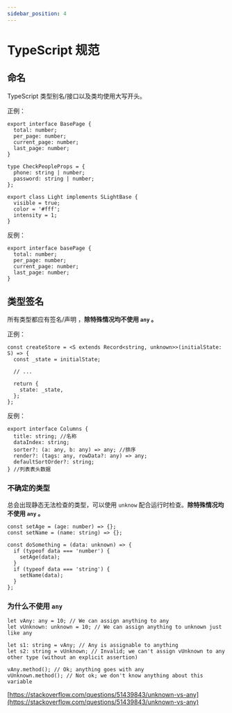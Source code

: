 ```yaml
---
sidebar_position: 4
---
```


# TypeScript 规范

## 命名

TypeScript 类型别名/接口以及类均使用大写开头。

正例：

```tsx
export interface BasePage {
  total: number;
  per_page: number;
  current_page: number;
  last_page: number;
}

type CheckPeopleProps = {
  phone: string | number;
  password: string | number;
};

export class Light implements SLightBase {
  visible = true;
  color = '#fff';
  intensity = 1;
}
```

反例：

```tsx
export interface basePage {
  total: number;
  per_page: number;
  current_page: number;
  last_page: number;
}
```

## 类型签名

所有类型都应有签名/声明 ，**除特殊情况均不使用 `any` 。**

正例：

```tsx
const createStore = <S extends Record<string, unknown>>(initialState: S) => {
  const _state = initialState;

  // ...

  return {
    state: _state,
  };
};
```

反例：

```tsx
export interface Columns {
  title: string; //名称
  dataIndex: string;
  sorter?: (a: any, b: any) => any; //排序
  render?: (tags: any, rowData?: any) => any;
  defaultSortOrder?: string;
} //列表表头数据
```

### 不确定的类型

总会出现静态无法检查的类型，可以使用 `unknow` 配合运行时检查。**除特殊情况均不使用 `any` 。**

```tsx
const setAge = (age: number) => {};
const setName = (name: string) => {};

const doSomething = (data: unknown) => {
  if (typeof data === 'number') {
    setAge(data);
  }
  if (typeof data === 'string') {
    setName(data);
  }
};
```

### 为什么不使用 `any`

```tsx
let vAny: any = 10; // We can assign anything to any
let vUnknown: unknown = 10; // We can assign anything to unknown just like any

let s1: string = vAny; // Any is assignable to anything
let s2: string = vUnknown; // Invalid; we can't assign vUnknown to any other type (without an explicit assertion)

vAny.method(); // Ok; anything goes with any
vUnknown.method(); // Not ok; we don't know anything about this variable
```

[https://stackoverflow.com/questions/51439843/unknown-vs-any](https://stackoverflow.com/questions/51439843/unknown-vs-any)
